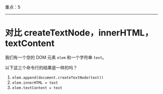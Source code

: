 重点：5

---

# 对比 createTextNode，innerHTML，textContent

我们有一个空的 DOM 元素 `elem` 和一个字符串 `text`。

以下这三个命令行的结果是一样的吗？

1. `elem.append(document.createTextNode(text))`
2. `elem.innerHTML = text`
3. `elem.textContent = text`
